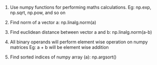 1. Use numpy functions for performing maths calculations. 
Eg: np.exp, np.sqrt, np.pow, and so on

2. Find norm of a vector a: np.linalg.norm(a)

3. Find euclidean distance between vector a and b: np.linalg.norm(a-b)

4. All binary operands will perform element wise operation on numpy matrices
Eg: a + b will be element wise addition

5. Find sorted indices of numpy array (a): np.argsort()